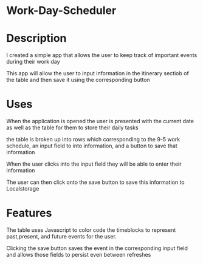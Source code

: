# Work-Day-Scheduler
# Description
I created a simple app that allows the user to keep track of important events during their work day 

This app will allow the user to input information in the itinerary sectiob of the table and then save it using the corresponding button 

# Uses
When the application is opened the user is presented with the current date as well as the table for them to store their daily tasks 

the table is broken up into rows which corresponding to the 9-5 work schedule, an input field to into information, and a button to save that information

When the user clicks into the input field they will be able to enter their information 

The user can then click onto the save button to save this information to Localstorage 

# Features

The table uses Javascript to color code the timeblocks to represent past,present, and future events for the user. 

Clicking the save button saves the event in the corresponding input field and allows those fields to persist even between refreshes 


